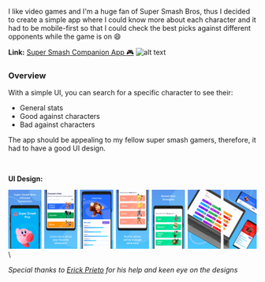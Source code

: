 [category]: <> (side projects)
[date]: <> (2022/05/25)
[title]: <> (Super Smash Companion)
[color]: <> (green)

I like video games and I'm a huge fan of Super Smash Bros, thus I decided to create a simple app where I could know more about each character and it had to be mobile-first so that I could check the best picks against different opponents while the game is on 😄

**Link:**
[Super Smash Companion App 🎮](https://supersmashhelper.surge.sh) ![alt text](https://q-static.ninox.com/images/redesign-2020/icon-link.svg "SSBU")
&nbsp;

### Overview

With a simple UI, you can search for a specific character to see their:

- General stats
- Good against characters
- Bad against characters

The app should be appealing to my fellow super smash gamers, therefore, it had to have a good UI design.

&nbsp;

**UI Design:**
&nbsp;

![Google Store](https://raw.githubusercontent.com/Danielratmiroff/myblog/master/images/ssbu/all.jpg)\

_Special thanks to [Erick Prieto](https://de.linkedin.com/in/erick-prieto-35aab5215) for his help and keen eye on the designs_
